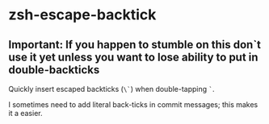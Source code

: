 zsh-escape-backtick
===================

## Important: If you happen to stumble on this don`t use it yet unless you want to lose ability to put in double-backticks

Quickly insert escaped backticks (<code>\\\`</code>) when double-tapping <code>\`</code>.

I sometimes need to add literal back-ticks in commit messages; this makes it a easier.


